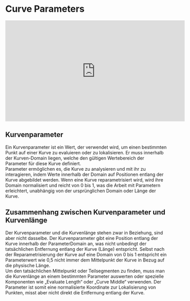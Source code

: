 # Curve Parameters

<iframe width="560" height="315" src="https://www.youtube-nocookie.com/embed/5qHz0eRNOwA?si=P6SrEFpPLunuqYoU" title="YouTube video player" frameborder="0" allow="accelerometer; autoplay; clipboard-write; encrypted-media; gyroscope; picture-in-picture; web-share" referrerpolicy="strict-origin-when-cross-origin" allowfullscreen></iframe>


## Kurvenparameter

Ein Kurvenparameter ist ein Wert, der verwendet wird, um einen bestimmten Punkt auf einer Kurve zu evaluieren oder zu lokalisieren. Er muss innerhalb der Kurven-Domain liegen, welche den gültigen Wertebereich der Parameter für diese Kurve definiert.  
Parameter ermöglichen es, die Kurve zu analysieren und mit ihr zu interagieren, indem Werte innerhalb der Domain auf Positionen entlang der Kurve abgebildet werden. Wenn eine Kurve reparametrisiert wird, wird ihre Domain normalisiert und reicht von 0 bis 1, was die Arbeit mit Parametern erleichtert, unabhängig von der ursprünglichen Domain oder Länge der Kurve.

## Zusammenhang zwischen Kurvenparameter und Kurvenlänge

Der Kurvenparameter und die Kurvenlänge stehen zwar in Beziehung, sind aber nicht dasselbe. Der Kurvenparameter gibt eine Position entlang der Kurve innerhalb der ParameterDomain an, was nicht unbedingt der tatsächlichen Entfernung entlang der Kurve (Länge) entspricht. Selbst nach der Reparametrisierung der Kurve auf eine Domain von 0 bis 1 entspricht ein Parameterwert wie 0,5 nicht immer dem Mittelpunkt der Kurve in Bezug auf die physische Länge.  
Um den tatsächlichen Mittelpunkt oder Teilsegmenten zu finden, muss man die Kurvenlänge an einem bestimmten Parameter auswerten oder spezielle Komponenten wie „Evaluate Length“ oder „Curve Middle“ verwenden. 
Der Parameter ist somit eine normalisierte Koordinate zur Lokalisierung von Punkten, misst aber nicht direkt die Entfernung entlang der Kurve.  

